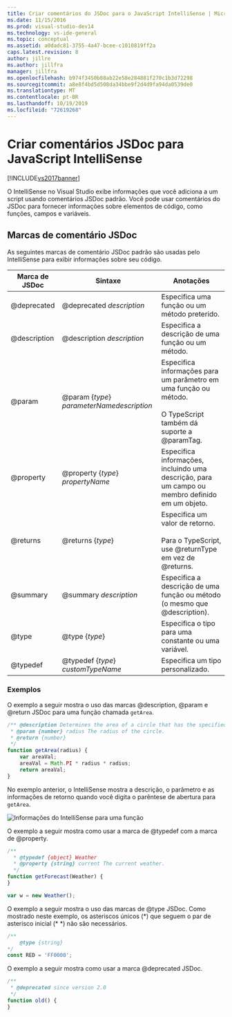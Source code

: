 ```yaml
---
title: Criar comentários do JSDoc para o JavaScript IntelliSense | Microsoft Docs
ms.date: 11/15/2016
ms.prod: visual-studio-dev14
ms.technology: vs-ide-general
ms.topic: conceptual
ms.assetid: a0dadc81-3755-4a47-bcee-c1010819ff2a
caps.latest.revision: 8
author: jillre
ms.author: jillfra
manager: jillfra
ms.openlocfilehash: b974f3450b88ab22e58e284881f270c1b3d72298
ms.sourcegitcommit: a8e8f4bd5d508da34bbe9f2d4d9fa94da0539de0
ms.translationtype: MT
ms.contentlocale: pt-BR
ms.lasthandoff: 10/19/2019
ms.locfileid: "72619268"
---
```

# <a name="create-jsdoc-comments-for-javascript-intellisense"></a>Criar comentários JSDoc para JavaScript IntelliSense
[!INCLUDE[vs2017banner](../includes/vs2017banner.md)]

O IntelliSense no Visual Studio exibe informações que você adiciona a um script usando comentários JSDoc padrão. Você pode usar comentários do JSDoc para fornecer informações sobre elementos de código, como funções, campos e variáveis.

## <a name="jsdoc-comment-tags"></a>Marcas de comentário JSDoc
 As seguintes marcas de comentário JSDoc padrão são usadas pelo IntelliSense para exibir informações sobre seu código.

|  Marca de JSDoc   |                       Sintaxe                        |                                                     Anotações                                                      |
|--------------|-----------------------------------------------------|----------------------------------------------------------------------------------------------------------------|
| @deprecated  |              @deprecated *description*              |                                   Especifica uma função ou um método preterido.                                   |
| @description |             @description *description*              |                              Especifica a descrição de uma função ou um método.                               |
|    @param    | @param {*type*} *parameterName*<em>description</em> | Especifica informações para um parâmetro em uma função ou método.<br /><br /> O TypeScript também dá suporte a @paramTag. |
|  @property   |          @property {*type*} *propertyName*          |   Especifica informações, incluindo uma descrição, para um campo ou membro definido em um objeto.    |
|   @returns   |                  @returns {*type*}                  |           Especifica um valor de retorno.<br /><br /> Para o TypeScript, use @returnType em vez de @returns.           |
|   @summary   |               @summary *description*                |                   Especifica a descrição de uma função ou método (o mesmo que @description).                   |
|    @type     |                   @type {*type*}                    |                                Especifica o tipo para uma constante ou uma variável.                                |
|   @typedef   |         @typedef {*type*} *customTypeName*          |                                            Especifica um tipo personalizado.                                            |

### <a name="examples"></a>Exemplos
 O exemplo a seguir mostra o uso das marcas @description, @param e @return JSDoc para uma função chamada `getArea`.

```javascript
/** @description Determines the area of a circle that has the specified radius parameter.
 * @param {number} radius The radius of the circle.
 * @return {number}
 */
function getArea(radius) {
    var areaVal;
    areaVal = Math.PI * radius * radius;
    return areaVal;
}
```

 No exemplo anterior, o IntelliSense mostra a descrição, o parâmetro e as informações de retorno quando você digita o parêntese de abertura para `getArea`.

 ![Informações do IntelliSense para uma função](../ide/media/js-intellisense-jsdoc-comments.png "JS_IntelliSense_JSDoc_Comments")

 O exemplo a seguir mostra como usar a marca de @typedef com a marca de @property.

```javascript
/**
  * @typedef {object} Weather
  * @property {string} current The current weather.
  */
function getForecast(Weather) {
}

var w = new Weather();
```

 O exemplo a seguir mostra o uso das marcas de @type JSDoc. Como mostrado neste exemplo, os asteriscos únicos (*) que seguem o par de asterisco inicial (\* \*) não são necessários.

```javascript
/**
    @type {string}
*/
const RED = 'FF0000';

```

 O exemplo a seguir mostra como usar a marca @deprecated JSDoc.

```javascript
/**
 * @deprecated since version 2.0
 */
function old() {
}
```
